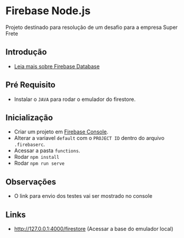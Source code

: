 Firebase Node.js
==========================================

Projeto destinado para resolução de um desafio para a empresa Super Frete

Introdução
------------

- [Leia mais sobre Firebase Database](https://firebase.google.com/docs/database/)

Pré Requisito
---------------
- Instalar o `JAVA` para rodar o emulador do firestore.

Inicialização
---------------

- Criar um projeto em [Firebase Console](https://console.firebase.google.com).
- Alterar a variavel `default` com o `PROJECT ID` dentro do arquivo `.firebaserc`.
- Acessar a pasta `functions`.
- Rodar `npm install`
- Rodar `npm run serve`

Observações
---------------
- O link para envio dos testes vai ser mostrado no console

Links
---------------
- http://127.0.0.1:4000/firestore (Acessar a base do emulador local)

